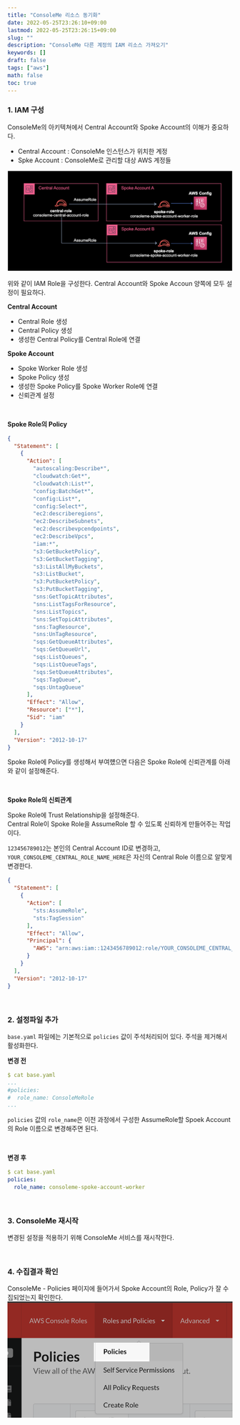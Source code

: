 ```yaml
---
title: "ConsoleMe 리소스 동기화"
date: 2022-05-25T23:26:10+09:00
lastmod: 2022-05-25T23:26:15+09:00
slug: ""
description: "ConsoleMe 다른 계정의 IAM 리소스 가져오기"
keywords: []
draft: false
tags: ["aws"]
math: false
toc: true
---
```


### 1. IAM 구성

ConsoleMe의 아키텍쳐에서 Central Account와 Spoke Account의 이해가 중요하다.
- Central Account : ConsoleMe 인스턴스가 위치한 계정
- Spke Account : ConsoleMe로 관리할 대상 AWS 계정들

![](./1.png)

위와 같이 IAM Role을 구성한다.
Central Account와 Spoke Accoun 양쪽에 모두 설정이 필요하다.

**Central Account**
- Central Role 생성
- Central Policy 생성
- 생성한 Central Policy를 Central Role에 연결

**Spoke Account**
- Spoke Worker Role 생성
- Spoke Policy 생성
- 생성한 Spoke Policy를 Spoke Worker Role에 연결
- 신뢰관계 설정

<br>

**Spoke Role의 Policy**
```json
{
  "Statement": [
    {
      "Action": [
        "autoscaling:Describe*",
        "cloudwatch:Get*",
        "cloudwatch:List*",
        "config:BatchGet*",
        "config:List*",
        "config:Select*",
        "ec2:describeregions",
        "ec2:DescribeSubnets",
        "ec2:describevpcendpoints",
        "ec2:DescribeVpcs",
        "iam:*",
        "s3:GetBucketPolicy",
        "s3:GetBucketTagging",
        "s3:ListAllMyBuckets",
        "s3:ListBucket",
        "s3:PutBucketPolicy",
        "s3:PutBucketTagging",
        "sns:GetTopicAttributes",
        "sns:ListTagsForResource",
        "sns:ListTopics",
        "sns:SetTopicAttributes",
        "sns:TagResource",
        "sns:UnTagResource",
        "sqs:GetQueueAttributes",
        "sqs:GetQueueUrl",
        "sqs:ListQueues",
        "sqs:ListQueueTags",
        "sqs:SetQueueAttributes",
        "sqs:TagQueue",
        "sqs:UntagQueue"
      ],
      "Effect": "Allow",
      "Resource": ["*"],
      "Sid": "iam"
    }
  ],
  "Version": "2012-10-17"
}
```

Spoke Role에 Policy를 생성해서 부여헀으면 다음은 Spoke Role에 신뢰관계를 아래와 같이 설정해준다.

<br>

**Spoke Role의 신뢰관계**

Spoke Role에 Trust Relationship을 설정해준다.  
Central Role이 Spoke Role을 AssumeRole 할 수 있도록 신뢰하게 만들어주는 작업이다.

`123456789012`는 본인의 Central Account ID로 변경하고, `YOUR_CONSOLEME_CENTRAL_ROLE_NAME_HERE`은 자신의 Central Role 이름으로 알맞게 변경한다.

```json
{
  "Statement": [
    {
      "Action": [
        "sts:AssumeRole",
        "sts:TagSession"
      ],
      "Effect": "Allow",
      "Principal": {
        "AWS": "arn:aws:iam::1243456789012:role/YOUR_CONSOLEME_CENTRAL_ROLE_NAME_HERE"
      }
    }
  ],
  "Version": "2012-10-17"
}
```

<br>

### 2. 설정파일 추가

`base.yaml` 파일에는 기본적으로 `policies` 값이 주석처리되어 있다.
주석을 제거해서 활성화한다.  

**변경 전**
```yaml
$ cat base.yaml
...
#policies:
#  role_name: ConsoleMeRole
...
```
`policies` 값의 `role_name`은 이전 과정에서 구성한 AssumeRole할 Spoek Account의 Role 이름으로 변경해주면 된다.

<br>

**변경 후**
```yaml
$ cat base.yaml
policies:
  role_name: consoleme-spoke-account-worker
```

<br>

### 3. ConsoleMe 재시작

변경된 설정을 적용하기 위해 ConsoleMe 서비스를 재시작한다.

<br>

### 4. 수집결과 확인

ConsoleMe - Policies 페이지에 들어가서 Spoke Account의 Role, Policy가 잘 수집되었는지 확인한다.
![](./2.png)